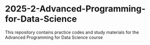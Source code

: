 # 2025-2-Advanced-Programming-for-Data-Science
This repository contains practice codes and study materials for the Advanced Programming for Data Science course
